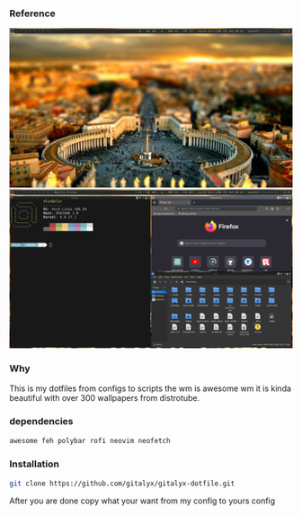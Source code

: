 ### Reference

![GitHub Logo](https://github.com/gitalyx/gitalyx-dotfile/blob/main/.images/Screenshot%20from%202024-04-19%2021-25-30.png)
![Github Logo](https://github.com/gitalyx/gitalyx-dotfile/blob/main/.images/Screenshot%20from%202024-04-19%2021-26-29.png)

### Why

This is my dotfiles from configs to scripts the wm is awesome wm it is kinda beautiful with over 300 wallpapers from distrotube.

### dependencies

  ```sh
  awesome feh polybar rofi neovim neofetch
  ```
### Installation

  ```sh
  git clone https://github.com/gitalyx/gitalyx-dotfile.git
  ```

After you are done copy what your want from my config to yours config

